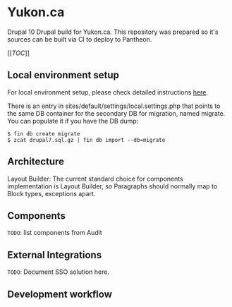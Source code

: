 # Yukon.ca

Drupal 10 Drupal build for Yukon.ca. This repository was prepared so it's sources can be built via CI to deploy to Pantheon.

[[_TOC_]]

## Local environment setup

For local environment setup, please check detailed instructions [here](LocalSetup.md).

There is an entry in sites/default/settings/local.settings.php that points to the same DB container for the secondary DB for migration, named migrate. You can populate it if you have the DB dump:

```
$ fin db create migrate
$ zcat drupal7.sql.gz | fin db import --db=migrate
```

## Architecture

Layout Builder: The current standard choice for components implementation is Layout Builder, so Paragraphs should normally map to Block types, exceptions apart.


## Components

`TODO`: list components from Audit

## External Integrations

`TODO`: Document SSO solution here.

## Development workflow

Every new development should be pushed to a development branch. The advice is to keep the names short: due to Pantheon's limitation, multidev cannot use longer branch names, so in case we want to use it, we should avoid the long names.

Upon pushing to a branch, you can create a Pull Request for EW to review. Branches are pushed to Pantheon so you can also spin a Multidev environment to demonstrate before merging.

## Resources

* Git Repo - `TODO` Add git repo URL here.
* Cloud subscription - `TODO` Add URL here.
* Dev site - `TODO` Add dev site URL here.
* Stage site - `TODO` Add stage site URL here.
* Prod site - `TODO` Add prod site URL here.

Migrating the data from Yukon.ca Drupal 7 version to Drupal 10:

There are more than 30K nodes on the D7 version and it can take anywhere between 10 to 15 hours to run the complete migration.  The speed of migration depends on the server (both D7 and D10) and on the size of data. It needs manual monitoring and validation to confirm that data migration was completed as required. To make this process feasible, the migration process has been divided into 10 batches and we need to run this migration at least two times (10 batches x 2 times). In the first round we get the migration data and in the second round, we fix the missing relationships between the nodes.    

# Migration - Overall process

Migration involves 103 database tables which are divided in to 7 different batches 
 
## Migration - 1st Round to migrate initial data

Running the following 10 commands will import the data from Drupal 7 to Druapl 10. Please note that this is the start of migration where Drupal 10 has no data from the production website. Running these commands for the second time is recommended only if data import was not complete or got corrupted. Partial imports can be done by running individual commands where all previous node IDs will be updated (assigned new).

./vendor/bin/drush migrate:import --group=legacy_taxonomies --continue-on-failure

./vendor/bin/drush migrate:import --group=legacy_media --continue-on-failure

./vendor/bin/drush migrate:import --group=legacy_paragraphs --continue-on-failure

./vendor/bin/drush migrate:import --group=legacy_nodes --continue-on-failure

./vendor/bin/drush migrate:import --group=legacy_documents --continue-on-failure

./vendor/bin/drush migrate:import --group=legacy_basic_page --continue-on-failure

./vendor/bin/drush migrate:import --group=legacy_page_news --continue-on-failure

./vendor/bin/drush migrate:import --group=legacy_user_role --continue-on-failure

./vendor/bin/drush migrate:import --group=legacy_menu continue-on-failure

./vendor/bin/drush migrate:import --group=legacy_files --continue-on-failure


## Reset migration in case of failure

Migrations can fail to complete due to multiple reasons and when it happens, it display the name of the table for which migration stopped working.  Rerunning (resume) the migration is only possible after resetting the migration using a command like below where “yukon_migrate_landing_page” is the name of the failed table. 

./vendor/bin/drush migrate:reset-status yukon_migrate_landing_page


## Update - 2nd Round to update relationships

./vendor/bin/drush migrate:import --group=legacy_taxonomies --update --continue-on-failure

./vendor/bin/drush migrate:import --group=legacy_media --update --continue-on-failure

./vendor/bin/drush migrate:import --group=legacy_paragraphs --update --continue-on-failure

./vendor/bin/drush migrate:import --group=legacy_nodes --update --continue-on-failure

./vendor/bin/drush migrate:import --group=legacy_documents --update --continue-on-failure

./vendor/bin/drush migrate:import --group=legacy_basic_page --update --continue-on-failure

./vendor/bin/drush migrate:import --group=legacy_page_news --update --continue-on-failure

./vendor/bin/drush migrate:import --group=legacy_user_role --update --continue-on-failure

./vendor/bin/drush migrate:import --group=legacy_menu --update continue-on-failure

./vendor/bin/drush migrate:import --group=legacy_files --update --continue-on-failure

## About Issue #126

This issue is related to incomplete migration.  This will be fixed either by re-running the complete migration or by using the steps below: 

### Rollback and Import Primary Content:

Please note that roll back commands will assign new node IDs and will need migration update cammands to be re-run.

./vendor/bin/drush migrate:rollback yukon_migrate_primary_content

./vendor/bin/drush migrate:import yukon_migrate_primary_content

### Rollback and Import Landing Page:

./vendor/bin/drush migrate:rollback yukon_migrate_landing_page

./vendor/bin/drush migrate:rollback yukon_migrate_landing_page_translations

./vendor/bin/drush migrate:import yukon_migrate_landing_page

./vendor/bin/drush migrate:import yukon_migrate_landing_page_translations
